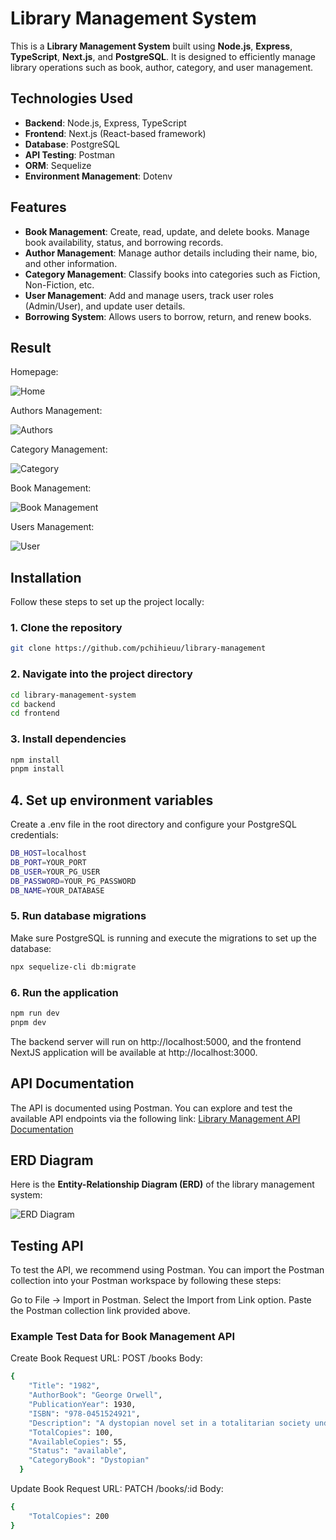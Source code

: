 # Library Management System

This is a **Library Management System** built using **Node.js**, **Express**, **TypeScript**, **Next.js**, and **PostgreSQL**. It is designed to efficiently manage library operations such as book, author, category, and user management.

## Technologies Used

- **Backend**: Node.js, Express, TypeScript
- **Frontend**: Next.js (React-based framework)
- **Database**: PostgreSQL
- **API Testing**: Postman
- **ORM**: Sequelize
- **Environment Management**: Dotenv

## Features

- **Book Management**: Create, read, update, and delete books. Manage book availability, status, and borrowing records.
- **Author Management**: Manage author details including their name, bio, and other information.
- **Category Management**: Classify books into categories such as Fiction, Non-Fiction, etc.
- **User Management**: Add and manage users, track user roles (Admin/User), and update user details.
- **Borrowing System**: Allows users to borrow, return, and renew books.

## Result

Homepage: 

![Home](./public/images/homepage.png)

Authors Management:

![Authors](./public/images/author-page.png)

Category Management:

![Category](./public/images/category-page.png)

Book Management:

![Book Management](./public/images/book-page.png)

Users Management:

![User](./public/images/user-page.png)

## Installation

Follow these steps to set up the project locally:

### 1. Clone the repository
```bash
git clone https://github.com/pchihieuu/library-management
```
### 2. Navigate into the project directory
```bash
cd library-management-system
cd backend
cd frontend
```
### 3. Install dependencies
```bash 
npm install
pnpm install
```
## 4. Set up environment variables

Create a .env file in the root directory and configure your PostgreSQL credentials:
```bash
DB_HOST=localhost
DB_PORT=YOUR_PORT
DB_USER=YOUR_PG_USER
DB_PASSWORD=YOUR_PG_PASSWORD
DB_NAME=YOUR_DATABASE
```
### 5. Run database migrations
Make sure PostgreSQL is running and execute the migrations to set up the database:
```bash
npx sequelize-cli db:migrate
```

### 6. Run the application
```bash
npm run dev 
pnpm dev
```
The backend server will run on http://localhost:5000, and the frontend NextJS application will be available at http://localhost:3000.

## API Documentation
The API is documented using Postman. You can explore and test the available API endpoints via the following link:
[Library Management API Documentation](https://s.net.vn/wVhB)

## ERD Diagram

Here is the **Entity-Relationship Diagram (ERD)** of the library management system:

![ERD Diagram](./public/images/fullstack-boolfly.png)

## Testing API
To test the API, we recommend using Postman. You can import the Postman collection into your Postman workspace by following these steps:

Go to File → Import in Postman.
Select the Import from Link option.
Paste the Postman collection link provided above.
### Example Test Data for Book Management API
Create Book Request
URL: POST /books
Body:
```bash
{
    "Title": "1982",
    "AuthorBook": "George Orwell",
    "PublicationYear": 1930,
    "ISBN": "978-0451524921",
    "Description": "A dystopian novel set in a totalitarian society under constant surveillance, where the government controls everything.",
    "TotalCopies": 100,
    "AvailableCopies": 55,
    "Status": "available",
    "CategoryBook": "Dystopian"
  }
```

Update Book Request
URL: PATCH /books/:id
Body:
```bash
{
    "TotalCopies": 200
}
```

